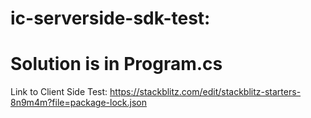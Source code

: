 # ic-serverside-sdk-test:

# Solution is in Program.cs




Link to Client Side Test: https://stackblitz.com/edit/stackblitz-starters-8n9m4m?file=package-lock.json

